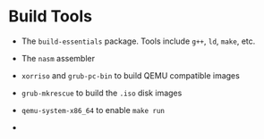 # Build Tools

- The `build-essentials` package. Tools include `g++`, `ld`, `make`, etc.

- The `nasm` assembler

- `xorriso` and `grub-pc-bin` to build QEMU compatible images

- `grub-mkrescue` to build the `.iso` disk images

- `qemu-system-x86_64` to enable `make run`

- 
